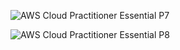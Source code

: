 ![AWS Cloud Practitioner Essential P7](https://user-images.githubusercontent.com/37682970/112233407-c0e58500-8c7d-11eb-9cc5-559ddc65d2e9.png)

![AWS Cloud Practitioner Essential P8](https://user-images.githubusercontent.com/37682970/112233416-c511a280-8c7d-11eb-8636-dd4efa88ede7.png)

